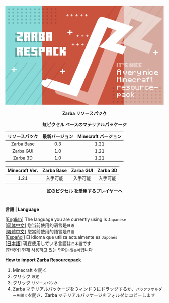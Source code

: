 ![Cover](https://github.com/ZfIxV/Zarba-Respack/blob/main/Zarba%20Respack%20-%20Header.png)
<div align="center">

**Zarba リソースパツ𠂊**

**虹ピクセル ベースのマテリアルパッケージ**

| リソースパツ𠂊 | 最新バージョン | Minecraft バージョン |
| :-: | :-: | :-: |
| Zarba Base | 0.3 | 1.21 |
| Zarba GUI | 1.0 | 1.21 |
| Zarba 3D | 1.0 | 1.21 |

| Minecraft Ver. | Zarba Base | Zarba GUI | Zarba 3D |
| :-: | :-: | :-: | :-: |
| 1.21 | 入手可能 | 入手可能 | 入手可能 |

</div>

<div align="center">
  
**虹のピクセル を愛用するプレイヤーへ**

</div>

#               

**言語 | Language**

[[English]](https://github.com/ZfIxV/Zarba-Respack/tree/main/README.md)   The language you are currently using is `Japanese`         
[[简体中文]](https://github.com/ZfIxV/Zarba-Respack/tree/main/README-SC.md)   您当前使用的语言是`日语`         
[[繁體中文]](https://github.com/ZfIxV/Zarba-Respack/tree/main/README-TC.md)   您當前使用的語言是`日語`         
[[Español]](https://github.com/ZfIxV/Zarba-Respack/tree/main/README-ES.md)   El idioma que utiliza actualmente es `Japonés`        
[[日本語]](https://github.com/ZfIxV/Zarba-Respack/tree/main/README-JP.md)   現在使用している言語は`日本語`です        
[[한국어]](https://github.com/ZfIxV/Zarba-Respack/tree/main/README-KO.md)   현재 사용하고 있는 언어는`일본어`입니다         

**How to import Zarba Resourcepack**

1. Minecraft を開く
2. クリック `設定`
3. クリック `リソースパツ𠂊`
4. Zarba マテリアルパッケージをウィンドウにドラッグするか、`パックフオルダーを開く`を開き、Zarba マテリアルパッケージをフォルダにコピーします